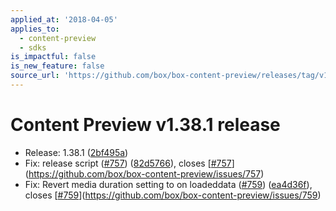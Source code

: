 ```yaml
---
applied_at: '2018-04-05'
applies_to:
  - content-preview
  - sdks
is_impactful: false
is_new_feature: false
source_url: 'https://github.com/box/box-content-preview/releases/tag/v1.38.1'
---
```


# Content Preview v1.38.1 release


* Release: 1.38.1 ([2bf495a](https://github.com/box/box-content-preview/commit[2bf495a](https://github.com/box/box-content-preview/commit/2bf495a)))
* Fix: release script ([#757](https://github.com/box/box-content-preview/pull/757)) ([82d5766](https://github.com/box/box-content-preview/commit[82d5766](https://github.com/box/box-content-preview/commit/82d5766))), closes [[#757](https://github.com/box/box-content-preview/pull/757)](https://github.com/box/box-content-preview/issues/757)
* Fix: Revert media duration setting to on loadeddata ([#759](https://github.com/box/box-content-preview/pull/759)) ([ea4d36f](https://github.com/box/box-content-preview/commit[ea4d36f](https://github.com/box/box-content-preview/commit/ea4d36f))), closes [[#759](https://github.com/box/box-content-preview/pull/759)](https://github.com/box/box-content-preview/issues/759)



